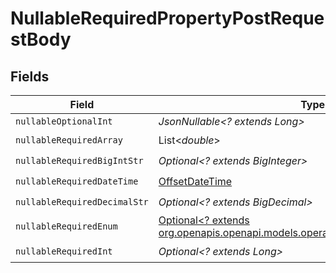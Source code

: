 # NullableRequiredPropertyPostRequestBody


## Fields

| Field                                                                                                                              | Type                                                                                                                               | Required                                                                                                                           | Description                                                                                                                        |
| ---------------------------------------------------------------------------------------------------------------------------------- | ---------------------------------------------------------------------------------------------------------------------------------- | ---------------------------------------------------------------------------------------------------------------------------------- | ---------------------------------------------------------------------------------------------------------------------------------- |
| `nullableOptionalInt`                                                                                                              | *JsonNullable<? extends Long>*                                                                                                     | :heavy_minus_sign:                                                                                                                 | N/A                                                                                                                                |
| `nullableRequiredArray`                                                                                                            | List<*double*>                                                                                                                     | :heavy_check_mark:                                                                                                                 | N/A                                                                                                                                |
| `nullableRequiredBigIntStr`                                                                                                        | *Optional<? extends BigInteger>*                                                                                                   | :heavy_check_mark:                                                                                                                 | N/A                                                                                                                                |
| `nullableRequiredDateTime`                                                                                                         | [OffsetDateTime](https://docs.oracle.com/javase/8/docs/api/java/time/OffsetDateTime.html)                                          | :heavy_check_mark:                                                                                                                 | N/A                                                                                                                                |
| `nullableRequiredDecimalStr`                                                                                                       | *Optional<? extends BigDecimal>*                                                                                                   | :heavy_check_mark:                                                                                                                 | N/A                                                                                                                                |
| `nullableRequiredEnum`                                                                                                             | [Optional<? extends org.openapis.openapi.models.operations.NullableRequiredEnum>](../../models/operations/NullableRequiredEnum.md) | :heavy_check_mark:                                                                                                                 | N/A                                                                                                                                |
| `nullableRequiredInt`                                                                                                              | *Optional<? extends Long>*                                                                                                         | :heavy_check_mark:                                                                                                                 | N/A                                                                                                                                |